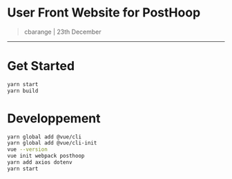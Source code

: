 # User Front Website for PostHoop
> cbarange | 23th December
---


# Get Started

```bash
yarn start
yarn build
```

# Developpement

```bash
yarn global add @vue/cli
yarn global add @vue/cli-init
vue --version
vue init webpack posthoop
yarn add axios dotenv 
yarn start
```

